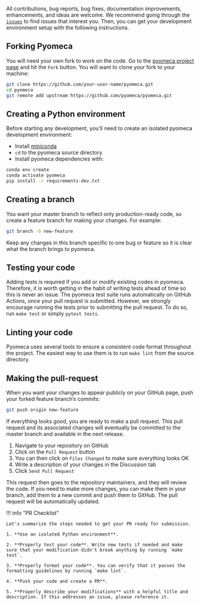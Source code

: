 All contributions, bug reports, bug fixes, documentation improvements, enhancements, and ideas are welcome.
We recommend going through the [`issues`](https://github.com/pyomeca/pyomeca/issues) to find issues that interest you.
Then, you can get your development environment setup with the following instructions.

## Forking Pyomeca

You will need your own fork to work on the code.
Go to the [pyomeca project page](https://github.com/pyomeca/pyomeca/) and hit the `Fork` button.
You will want to clone your fork to your machine:

```bash
git clone https://github.com/your-user-name/pyomeca.git
cd pyomeca
git remote add upstream https://github.com/pyomeca/pyomeca.git
```

## Creating a Python environment

Before starting any development, you’ll need to create an isolated pyomeca development environment:

- Install [miniconda](https://conda.io/miniconda.html)
- `cd` to the pyomeca source directory
- Install pyomeca dependencies with:

```bash
conda env create
conda activate pyomeca
pip install -r requirements-dev.txt
```

## Creating a branch

You want your master branch to reflect only production-ready code, so create a feature branch for making your changes.
For example:

```bash
git branch -b new-feature
```

Keep any changes in this branch specific to one bug or feature so it is clear what the branch brings to pyomeca.

## Testing your code

Adding tests is required if you add or modify existing codes in pyomeca.
Therefore, it is worth getting in the habit of writing tests ahead of time so this is never an issue.
The pyomeca test suite runs automatically on GitHub Actions, once your pull request is submitted.
However, we strongly encourage running the tests prior to submitting the pull request.
To do so, run `make test` or simply `pytest tests`.

## Linting your code

Pyomeca uses several tools to ensure a consistent code format throughout the project.
The easiest way to use them is to run `make lint` from the source directory.

## Making the pull-request

When you want your changes to appear publicly on your GitHub page, push your forked feature branch’s commits:

```bash
git push origin new-feature
```

If everything looks good, you are ready to make a pull request.
This pull request and its associated changes will eventually be committed to the master branch and available in the next release.

1. Navigate to your repository on GitHub
2. Click on the `Pull Request` button
3. You can then click on `Files Changed` to make sure everything looks OK
4. Write a description of your changes in the Discussion tab
5. Click `Send Pull Request`

This request then goes to the repository maintainers, and they will review the code.
If you need to make more changes, you can make them in your branch, add them to a new commit and push them to GitHub.
The pull request will be automatically updated.

!!! info "PR Checklist"

    Let's summarize the steps needed to get your PR ready for submission.

    1. **Use an isolated Python environment**.

    2. **Properly test your code**. Write new tests if needed and make sure that your modification didn't break anything by running `make test`.

    3. **Properly format your code**. You can verify that it passes the formatting guidelines by running `make lint`.

    4. **Push your code and create a PR**.

    5. **Properly describe your modifications** with a helpful title and description. If this addresses an issue, please reference it.
